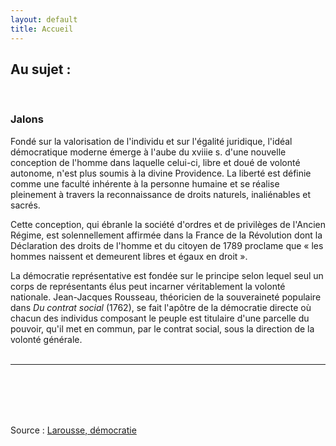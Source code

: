 ```yaml
---
layout: default
title: Accueil
---
```

<h2 class="shadow text-center">Au sujet :</h2>
<div class="main modal-sheet">
<div class="modal modal-content p-4">
<br />
<h3>Jalons</h3>
<p>

Fondé sur la valorisation de l'individu et sur l'égalité juridique, l'idéal démocratique moderne émerge à l'aube du xviiie s. d'une nouvelle conception de l'homme dans laquelle celui-ci, libre et doué de volonté autonome, n'est plus soumis à la divine Providence. La liberté est définie comme une faculté inhérente à la personne humaine et se réalise pleinement à travers la reconnaissance de droits naturels, inaliénables et sacrés.
</p>
<p>
	Cette conception, qui ébranle la société d'ordres et de privilèges de l'Ancien Régime, est solennellement affirmée dans la France de la Révolution dont la Déclaration des droits de l'homme et du citoyen de 1789 proclame que « les hommes naissent et demeurent libres et égaux en droit ».</p>
<p>
	La démocratie représentative est fondée sur le principe selon lequel seul un corps de représentants élus peut incarner véritablement la volonté nationale. Jean-Jacques Rousseau, théoricien de la souveraineté populaire dans <i>Du contrat social</i> (1762), se fait l'apôtre de la démocratie directe où chacun des individus composant le peuple est titulaire d'une parcelle du pouvoir, qu'il met en commun, par le contrat social, sous la direction de la volonté générale.
<br /><br /><hr class="position-relative py-2 px-4 start-50 translate-middle" /><br />
<br /><br />
</p>
</div>
</div>
<br />
<span class="demo">Source : <a href="https://www.larousse.fr/encyclopedie/divers/d%C3%A9mocratie/41420" target="_blank">
Larousse, démocratie
</a></span>
<br /><br />
